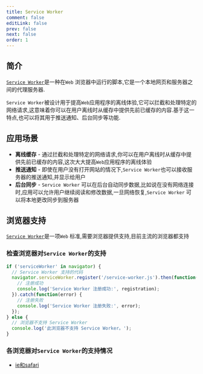 ```yaml
---
title: Service Worker
comment: false
editLink: false
prev: false
next: false
order: 1
---
```


## 简介

[`Service Worker`](https://developer.mozilla.org/en-US/docs/Web/API/Service_Worker_API)是一种在`Web`
浏览器中运行的脚本,它是一个本地网页和服务器之间的代理服务器.

`Service Worker`被设计用于提高`Web`应用程序的离线体验,它可以拦截和处理特定的网络请求,这意味着你可以在用户离线时从缓存中提供先前已缓存的内容.基于这一特点,也可以将其用于推送通知、后台同步等功能.

## 应用场景

* **离线缓存** - 通过拦截和处理特定的网络请求,你可以在用户离线时从缓存中提供先前已缓存的内容,这次大大提高`Web`应用程序的离线体验
* **推送通知** - 即使在用户没有打开网站的情况下,`Service Worker`也可以接收服务器的推送通知,并显示给用户
* **后台同步** - `Service Worker`
  可以在后台自动同步数据,比如说在没有网络连接时,应用可以允许用户继续阅读和修改数据,一旦网络恢复,`Service Worker`
  可以将本地更改同步到服务器

## 浏览器支持

[`Service Worker`](https://developer.mozilla.org/en-US/docs/Web/API/Service_Worker_API)是一项`Web`
标准,需要浏览器提供支持,目前主流的浏览器都支持

### 检查浏览器对`Service Worker`的支持

```js
if ('serviceWorker' in navigator) {
  // Service Worker 支持的代码
  navigator.serviceWorker.register('/service-worker.js').then(function(registration) {
    // 注册成功
    console.log('Service Worker 注册成功:', registration);
  }).catch(function(error) {
    // 注册失败
    console.log('Service Worker 注册失败:', error);
  });
} else {
  // 浏览器不支持 Service Worker
  console.log('此浏览器不支持 Service Worker。');
}
```

### 各浏览器对`Service Worker`的支持情况

* [ie和safari](https://poe.com/s/PyxEAdnuqlhtaaQjjWyQ)
